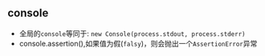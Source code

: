 ## console

- 全局的`console`等同于: `new Console(process.stdout, process.stderr)`
- console.assertion(),如果值为假(`falsy`)，则会抛出一个`AssertionError`异常